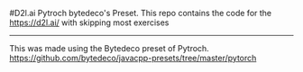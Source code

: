 #D2l.ai Pytroch bytedeco's Preset. 
This repo contains the code for the https://d2l.ai/ 
with skipping most exercises

--- 

This was made using the Bytedeco preset of Pytroch. 
https://github.com/bytedeco/javacpp-presets/tree/master/pytorch
